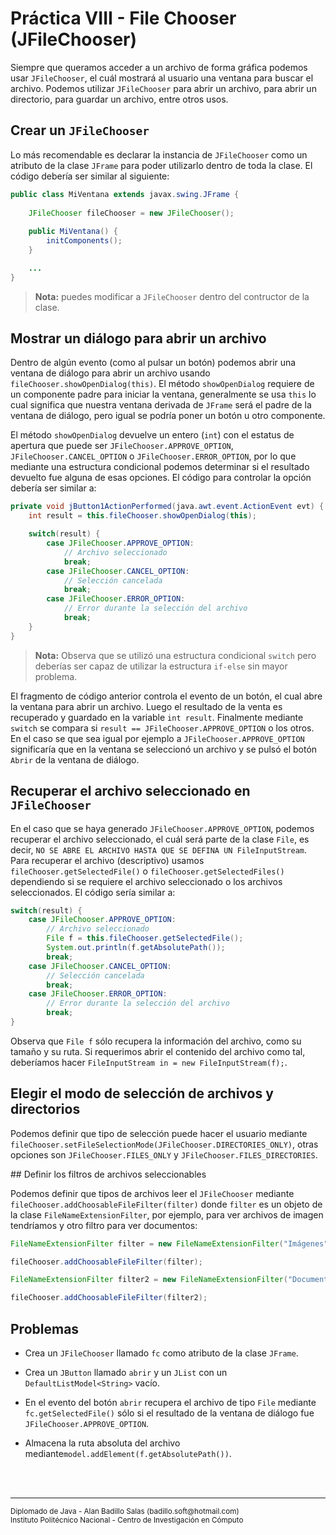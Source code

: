 # Práctica VIII - File Chooser (JFileChooser)

Siempre que queramos acceder a un archivo de forma gráfica podemos usar `JFileChooser`, el cuál mostrará al usuario una ventana para buscar el archivo. Podemos utilizar `JFileChooser` para abrir un archivo, para abrir un directorio, para guardar un archivo, entre otros usos.

## Crear un `JFileChooser`

Lo más recomendable es declarar la instancia de `JFileChooser` como un atributo de la clase `JFrame` para poder utilizarlo dentro de toda la clase. El código debería ser similar al siguiente:

~~~java
public class MiVentana extends javax.swing.JFrame {
    
    JFileChooser fileChooser = new JFileChooser();
    
    public MiVentana() {
        initComponents();
    }

    ...
}
~~~

> __Nota:__ puedes modificar a `JFileChooser` dentro del contructor de la clase.

## Mostrar un diálogo para abrir un archivo

Dentro de algún evento (como al pulsar un botón) podemos abrir una ventana de diálogo para abrir un archivo usando `fileChooser.showOpenDialog(this)`. El método `showOpenDialog` requiere de un componente padre para iniciar la ventana, generalmente se usa `this` lo cual significa que nuestra ventana derivada de `JFrame` será el padre de la ventana de diálogo, pero igual se podría poner un botón u otro componente.

El método `showOpenDialog` devuelve un entero (`int`) con el estatus de apertura que puede ser `JFileChooser.APPROVE_OPTION`, `JFileChooser.CANCEL_OPTION` o `JFileChooser.ERROR_OPTION`, por lo que mediante una estructura condicional podemos determinar si el resultado devuelto fue alguna de esas opciones. El código para controlar la opción debería ser similar a:

~~~java
private void jButton1ActionPerformed(java.awt.event.ActionEvent evt) {
    int result = this.fileChooser.showOpenDialog(this);

    switch(result) {
        case JFileChooser.APPROVE_OPTION:
            // Archivo seleccionado
            break;
        case JFileChooser.CANCEL_OPTION:
            // Selección cancelada
            break;
        case JFileChooser.ERROR_OPTION:
            // Error durante la selección del archivo
            break;
    }
}
~~~

> __Nota:__ Observa que se utilizó una estructura condicional `switch` pero deberías ser capaz de utilizar la estructura `if-else` sin mayor problema.

El fragmento de código anterior controla el evento de un botón, el cual abre la ventana para abrir un archivo. Luego el resultado de la venta es recuperado y guardado en la variable `int result`. Finalmente mediante `switch` se compara si `result == JFileChooser.APPROVE_OPTION` o los otros. En el caso se que sea igual por ejemplo a `JFileChooser.APPROVE_OPTION` significaría que en la ventana se seleccionó un archivo y se pulsó el botón `Abrir` de la ventana de diálogo.

## Recuperar el archivo seleccionado en `JFileChooser`

En el caso que se haya generado `JFileChooser.APPROVE_OPTION`, podemos recuperar el archivo seleccionado, el cuál será parte de la clase `File`, es decir, `NO SE ABRE EL ARCHIVO HASTA QUE SE DEFINA UN FileInputStream`. Para recuperar el archivo (descriptivo) usamos `fileChooser.getSelectedFile()` o `fileChooser.getSelectedFiles()` dependiendo si se requiere el archivo seleccionado o los archivos seleccionados. El código sería similar a:

~~~java
switch(result) {
    case JFileChooser.APPROVE_OPTION:
        // Archivo seleccionado
        File f = this.fileChooser.getSelectedFile();
        System.out.println(f.getAbsolutePath());
        break;
    case JFileChooser.CANCEL_OPTION:
        // Selección cancelada
        break;
    case JFileChooser.ERROR_OPTION:
        // Error durante la selección del archivo
        break;
}
~~~

Observa que `File f` sólo recupera la información del archivo, como su tamaño y su ruta. Si requerimos abrir el contenido del archivo como tal, deberíamos hacer `FileInputStream in = new FileInputStream(f);`.

## Elegir el modo de selección de archivos y directorios

Podemos definir que tipo de selección puede hacer el usuario mediante `fileChooser.setFileSelectionMode(JFileChooser.DIRECTORIES_ONLY)`, otras opciones son `JFileChooser.FILES_ONLY` y `JFileChooser.FILES_DIRECTORIES`.

## Definir los filtros de archivos seleccionables

Podemos definir que tipos de archivos leer el `JFileChooser` mediante `fileChooser.addChoosableFileFilter(filter)` donde `filter` es un objeto de la clase `FileNameExtensionFilter`, por ejemplo, para ver archivos de imagen tendríamos y otro filtro para ver documentos:

~~~java
FileNameExtensionFilter filter = new FileNameExtensionFilter("Imágenes", "jpg", "png", "tif", "svg", "gif", "bmp");

fileChooser.addChoosableFileFilter(filter);

FileNameExtensionFilter filter2 = new FileNameExtensionFilter("Documentos", "txt", "doc", "docx");

fileChooser.addChoosableFileFilter(filter2);
~~~

## Problemas

* Crea un `JFileChooser` llamado `fc` como atributo de la clase `JFrame`.

* Crea un `JButton` llamado `abrir` y un `JList` con un `DefaultListModel<String>` vacío.

* En el evento del botón `abrir` recupera el archivo de tipo `File` mediante `fc.getSelectedFile()` sólo si el resultado de la ventana de diálogo fue `JFileChooser.APPROVE_OPTION`.

* Almacena la ruta absoluta del archivo mediante`model.addElement(f.getAbsolutePath())`.

<br><br>
<hr>
<small>
Diplomado de Java - Alan Badillo Salas (badillo.soft@hotmail.com)<br>
Instituto Politécnico Nacional - Centro de Investigación en Cómputo
</small>